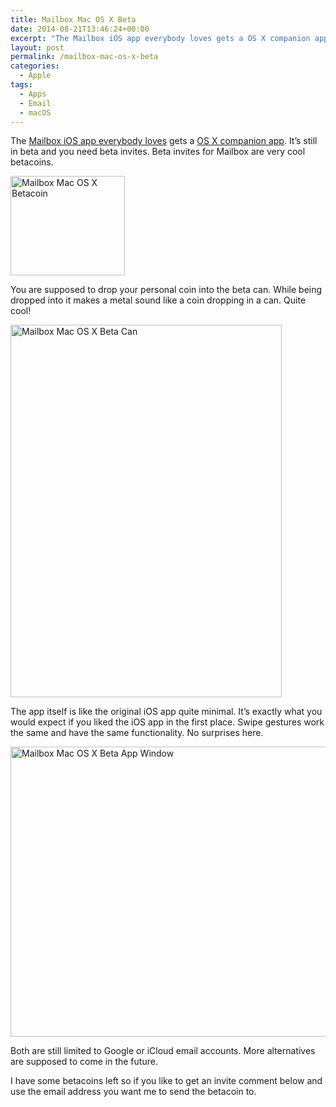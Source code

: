```yaml
---
title: Mailbox Mac OS X Beta
date: 2014-08-21T13:46:24+00:00
excerpt: "The Mailbox iOS app everybody loves gets a OS X companion app. It's still in beta and you need beta invites. Beta invites for Mailbox are very cool betacoins."
layout: post
permalink: /mailbox-mac-os-x-beta
categories:
  - Apple
tags:
  - Apps
  - Email
  - macOS
---
```

The [Mailbox iOS app everybody loves](https://itunes.apple.com/us/app/mailbox/id576502633?mt=8 "Mailbox iOS app everybody loves") gets a [OS X companion app](https://www.mailboxapp.com/ "OS X companion app"). It’s still in beta and you need beta invites. Beta invites for Mailbox are very cool betacoins.

<img src="https://michaelnordmeyer.github.io/images/2014/08/mailbox-mac-os-x-betacoin.png" alt="Mailbox Mac OS X Betacoin" width="183" height="159">

You are supposed to drop your personal coin into the beta can. While being dropped into it makes a metal sound like a coin dropping in a can. Quite cool!

<img src="https://michaelnordmeyer.github.io/images/2014/08/mailbox-mac-os-x-beta-can.png" alt="Mailbox Mac OS X Beta Can" width="434" height="596" srcset="https://michaelnordmeyer.github.io/images/2014/08/mailbox-mac-os-x-beta-can.png 434w, https://michaelnordmeyer.github.io/images/2014/08/mailbox-mac-os-x-beta-can-218x300.png 218w" sizes="(max-width: 434px) 85vw, 434px">

The app itself is like the original iOS app quite minimal. It’s exactly what you would expect if you liked the iOS app in the first place. Swipe gestures work the same and have the same functionality. No surprises here.

<img src="https://michaelnordmeyer.github.io/images/2014/08/mailbox-mac-os-x-beta-app-window-660x414.png" alt="Mailbox Mac OS X Beta App Window" width="740" height="464" srcset="https://michaelnordmeyer.github.io/images/2014/08/mailbox-mac-os-x-beta-app-window-660x414.png 660w, https://michaelnordmeyer.github.io/images/2014/08/mailbox-mac-os-x-beta-app-window-300x188.png 300w, https://michaelnordmeyer.github.io/images/2014/08/mailbox-mac-os-x-beta-app-window-768x482.png 768w, https://michaelnordmeyer.github.io/images/2014/08/mailbox-mac-os-x-beta-app-window.png 1239w" sizes="(max-width: 709px) 85vw, (max-width: 909px) 67vw, (max-width: 984px) 61vw, (max-width: 1362px) 45vw, 600px">

Both are still limited to Google or iCloud email accounts. More alternatives are supposed to come in the future.

I have some betacoins left so if you like to get an invite comment below and use the email address you want me to send the betacoin to.